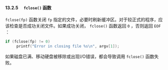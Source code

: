 #### 13.2.5　 `fclose()` 函数

`fclose(fp)` 函数关闭 `fp` 指定的文件，必要时刷新缓冲区。对于较正式的程序，应该检查是否成功关闭文件。如果成功关闭， `fclose()` 函数返回 `0` ，否则返回 `EOF` ：

```c
if (fclose(fp) != 0)
     printf("Error in closing file %s\n", argv[1]);
```

如果磁盘已满、移动硬盘被移除或出现I/O错误，都会导致调用 `fclose()` 函数失败。

